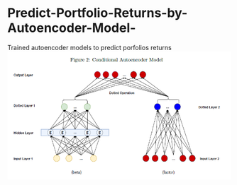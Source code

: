 # Predict-Portfolio-Returns-by-Autoencoder-Model-
Trained autoencoder models to predict porfolios returns
![autoencoder](https://github.com/EmmaZhangXuan/IMG/blob/master/WeChat%20Screenshot_20190913111846.png)
